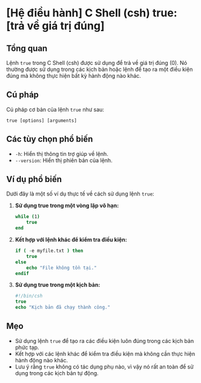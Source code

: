 # [Hệ điều hành] C Shell (csh) true: [trả về giá trị đúng]

## Tổng quan
Lệnh `true` trong C Shell (csh) được sử dụng để trả về giá trị đúng (0). Nó thường được sử dụng trong các kịch bản hoặc lệnh để tạo ra một điều kiện đúng mà không thực hiện bất kỳ hành động nào khác.

## Cú pháp
Cú pháp cơ bản của lệnh `true` như sau:
```
true [options] [arguments]
```

## Các tùy chọn phổ biến
- `-h`: Hiển thị thông tin trợ giúp về lệnh.
- `--version`: Hiển thị phiên bản của lệnh.

## Ví dụ phổ biến
Dưới đây là một số ví dụ thực tế về cách sử dụng lệnh `true`:

1. **Sử dụng true trong một vòng lặp vô hạn:**
   ```csh
   while (1)
       true
   end
   ```

2. **Kết hợp với lệnh khác để kiểm tra điều kiện:**
   ```csh
   if ( -e myfile.txt ) then
       true
   else
       echo "File không tồn tại."
   endif
   ```

3. **Sử dụng true trong một kịch bản:**
   ```csh
   #!/bin/csh
   true
   echo "Kịch bản đã chạy thành công."
   ```

## Mẹo
- Sử dụng lệnh `true` để tạo ra các điều kiện luôn đúng trong các kịch bản phức tạp.
- Kết hợp với các lệnh khác để kiểm tra điều kiện mà không cần thực hiện hành động nào khác.
- Lưu ý rằng `true` không có tác dụng phụ nào, vì vậy nó rất an toàn để sử dụng trong các kịch bản tự động.
